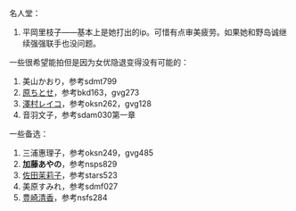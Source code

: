 名人堂：

1. 平岡里枝子——基本上是她打出的ip。可惜有点审美疲劳。如果她和野岛诚继续强强联手也没问题。



一些很希望能拍但是因为女优隐退变得没有可能的：

1. 美山かおり，参考sdmt799
2. [原ちとせ](https://www.javlibrary.com/cn/?v=javlikarym)，参考bkd163，gvg273
3. [澤村レイコ](http://sougouwiki.com/d/%df%b7%c2%bc%a5%ec%a5%a4%a5%b3)，参考oksn262，gvg128
4. 音羽文子，参考sdam030第一章



一些备选：

1. 三浦惠理子，参考oksn249，gvg485
2. **加藤あやの**，参考nsps829
3. [佐田茉莉子](https://www.javlibrary.com/cn/?v=javme4ajry)，参考stars523
4. 美原すみれ，参考sdmf027
5. [豊崎清香](http://sougouwiki.com/d/%cb%ad%ba%ea%c0%b6%b9%e1)，参考nsfs284
